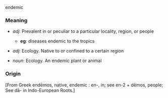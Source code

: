 endemic
### Meaning
+ _adj_: Prevalent in or peculiar to a particular locality, region, or people
	+ __eg__: diseases endemic to the tropics
+ _adj_: Ecology. Native to or confined to a certain region

+ _noun_: Ecology.  An endemic plant or animal

### Origin

[From Greek endēmos, native, endemic : en-, in; see en-2 + dēmos, people; See dā- in Indo-European Roots.]
